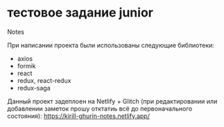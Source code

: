 # тестовое задание junior

Notes

При написании проекта были использованы следующие библиотеки:
- axios
- formik
- react
- redux, react-redux
- redux-saga

Данный проект задеплоен на Netlify + Glitch (при редактировании или добавлении заметок прошу отктатиь всё до первоначального состояния):
https://kirill-ghurin-notes.netlify.app/
